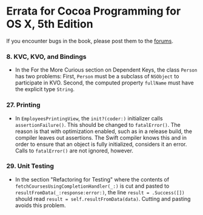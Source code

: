 # Errata for Cocoa Programming for OS X, 5th Edition

If you encounter bugs in the book, please post them to the [forums][forum].

[forum]: http://forums.bignerdranch.com/viewforum.php?f=511

### 8. KVC, KVO, and Bindings

- In the For the More Curious section on Dependent Keys, the class `Person` has two problems: First, `Person` must be a subclass of `NSObject` to participate in KVO.  Second, the computed property `fullName` must have the explicit type `String`.

### 27. Printing

- In `EmployeesPrintingView`, the `init?(coder:)` initializer calls `assertionFailure()`. This should be changed to `fatalError()`. The reason is that with optimization enabled, such as in a release build, the compiler leaves out assertions. The Swift compiler knows this and in order to ensure that an object is fully initialized, considers it an error. Calls to `fatalError()` are not ignored, however.


### 29. Unit Testing

- In the section "Refactoring for Testing" where the contents of `fetchCoursesUsingCompletionHandler(_:)` is cut and pasted to `resultFromData(_:response:error:)`, the line `result = .Success([])` should read `result = self.resultFromData(data)`. Cutting and pasting avoids this problem.
